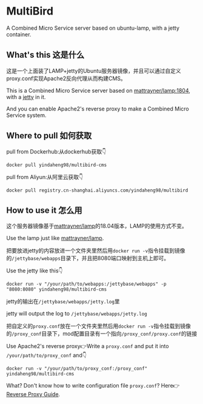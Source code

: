 # MultiBird

A Combined Micro Service server based on ubuntu-lamp, with a jetty container.

## What's this 这是什么

这是一个上面装了LAMP+jetty的Ubuntu服务器镜像，并且可以通过自定义proxy.conf实现Apache2反向代理从而构建CMS。

This is a Combined Micro Service server based on [mattrayner/lamp:1804](https://hub.docker.com/r/mattrayner/lamp), with a [jetty](http://www.eclipse.org/jetty/) in it.

And you can enable Apache2's reverse proxy to make a Combined Micro Service system.

## Where to pull 如何获取

pull from Dockerhub:从dockerhub获取👇

    docker pull yindaheng98/multibird-cms

pull from Aliyun:从阿里云获取👇

    docker pull registry.cn-shanghai.aliyuncs.com/yindaheng98/multibird

## How to use it 怎么用

这个服务器镜像基于[mattrayner/lamp](https://hub.docker.com/r/mattrayner/lamp)的18.04版本，LAMP的使用方式不变。

Use the lamp just like [mattrayner/lamp](https://hub.docker.com/r/mattrayner/lamp).

把要放进jetty的内容放进一个文件夹里然后用`docker run -v`指令挂载到镜像的`/jettybase/webapps`目录下，并且把8080端口映射到主机上即可。

Use the jetty like this👇

    docker run -v "/your/path/to/webapps:/jettybase/webapps" -p "8080:8080" yindaheng98/multibird-cms

jetty的输出在`/jettybase/webapps/jetty.log`里

jetty will output the log to `/jettybase/webapps/jetty.log`

把自定义的`proxy.conf`放在一个文件夹里然后用`docker run -v`指令挂载到镜像的`/proxy_conf`目录下，mod配置目录有一个指向`/proxy_conf/proxy.conf`的链接

Use Apache2's reverse proxy👉Write a `proxy.conf` and put it into `/your/path/to/proxy_conf` and👇

    docker run -v "/your/path/to/proxy_conf:/proxy_conf" yindaheng98/multibird-cms

What? Don't know how to write configuration file `proxy.conf`? Here👉[Reverse Proxy Guide](http://httpd.apache.org/docs/2.4/howto/reverse_proxy.html).